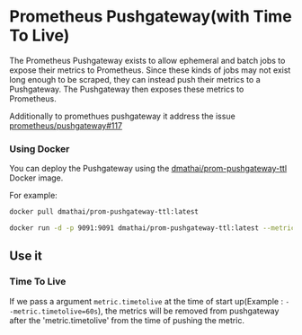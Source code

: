 # Prometheus Pushgateway(with Time To Live)

The Prometheus Pushgateway exists to allow ephemeral and batch jobs to
expose their metrics to Prometheus. Since these kinds of jobs may not
exist long enough to be scraped, they can instead push their metrics
to a Pushgateway. The Pushgateway then exposes these metrics to
Prometheus.

Additionally to promethues pushgateway it address the issue [prometheus/pushgateway#117](https://github.com/prometheus/pushgateway/issues/117)

### Using Docker

You can deploy the Pushgateway using the [dmathai/prom-pushgateway-ttl](https://hub.docker.com/r/dmathai/prom-pushgateway-ttl/) Docker image.

For example:

```bash
docker pull dmathai/prom-pushgateway-ttl:latest

docker run -d -p 9091:9091 dmathai/prom-pushgateway-ttl:latest --metric.timetolive=60s
```

## Use it

### Time To Live
If we pass a argument `metric.timetolive` at the time of start up(Example : `--metric.timetolive=60s`), 
the metrics will be removed from pushgateway after the 'metric.timetolive' from the time of pushing the metric.
